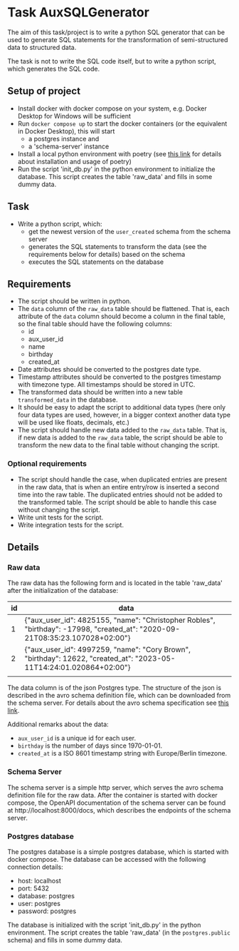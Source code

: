 # Task AuxSQLGenerator

The aim of this task/project is to write a python SQL generator that can be used to generate SQL statements for the
transformation of semi-structured data to structured data.

The task is not to write the SQL code itself, but to write a python script, which generates the SQL code.


## Setup of project

- Install docker with docker compose on your system, e.g. Docker Desktop for Windows will be sufficient
- Run `docker compose up` to start the docker containers (or the equivalent in Docker Desktop), this will start
  - a postgres instance and
  - a 'schema-server' instance
- Install a local python environment with poetry (see [this link](https://python-poetry.org/docs/) for details about installation and usage of poetry)
- Run the script 'init_db.py' in the python environment to initialize the database. This script creates the table 'raw_data' and fills in some dummy data.


## Task

- Write a python script, which:
  - get the newest version of the `user_created` schema from the schema server
  - generates the SQL statements to transform the data (see the requirements below for details) based on the schema
  - executes the SQL statements on the database


## Requirements

- The script should be written in python.
- The `data` column of the `raw_data` table should be flattened. That is, each attribute of the `data` column should become a column in the final table, so the final table should have the following columns:
  - id
  - aux_user_id
  - name
  - birthday
  - created_at
- Date attributes should be converted to the postgres date type.
- Timestamp attributes should be converted to the postgres timestamp with timezone type. All timestamps should be stored in UTC.
- The transformed data should be written into a new table `transformed_data` in the database.
- It should be easy to adapt the script to additional data types (here only four data types are used, however, in a bigger context another data type will be used like floats, decimals, etc.)
- The script should handle new data added to the `raw_data` table. That is, if new data is added to the `raw_data` table, the script should be able to transform the new data to the final table without changing the script.


### Optional requirements

- The script should handle the case, when duplicated entries are present in the raw data, that is when an 
  entire entry/row is inserted a second time into the raw table. The duplicated entries should not be added to the 
  transformed table. The script should be able to handle this case without changing the script.
- Write unit tests for the script.
- Write integration tests for the script.

## Details

### Raw data

The raw data has the following form and is located in the table 'raw_data' after the initialization of the database:

| id | data                                                                                                                         |
|----|------------------------------------------------------------------------------------------------------------------------------|
| 1  | {"aux_user_id": 4825155, "name": "Christopher Robles", "birthday": -17998, "created_at": "2020-09-21T08:35:23.107028+02:00"} |
| 2  | {"aux_user_id": 4997259, "name": "Cory Brown", "birthday": 12622, "created_at": "2023-05-11T14:24:01.020864+02:00"}          |
|    |                                                                                                                              |

The data column is of the json Postgres type. The structure of the json is described in the avro schema definition file,
which can be downloaded from the schema server. For details about the avro schema specification see
[this link](https://avro.apache.org/docs/1.11.1/specification/).

Additional remarks about the data:
- `aux_user_id` is a unique id for each user.
- `birthday` is the number of days since 1970-01-01.
- `created_at` is a ISO 8601 timestamp string with Europe/Berlin timezone.


### Schema Server

The schema server is a simple http server, which serves the avro schema definition file for the raw data. After
the container is started with docker compose, the OpenAPI documentation of the schema server can be found at
http://localhost:8000/docs, which describes the endpoints of the schema server.


### Postgres database

The postgres database is a simple postgres database, which is started with docker compose.
The database can be accessed with the following connection details:
- host: localhost
- port: 5432
- database: postgres
- user: postgres
- password: postgres

The database is initialized with the script 'init_db.py' in the python environment. The script creates the table
'raw_data' (in the `postgres.public` schema) and fills in some dummy data.